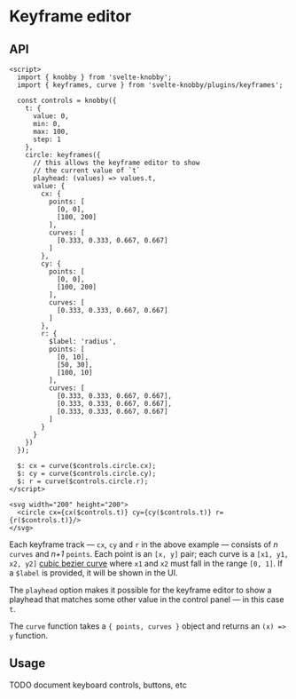 # Keyframe editor

## API

```svelte
<script>
  import { knobby } from 'svelte-knobby';
  import { keyframes, curve } from 'svelte-knobby/plugins/keyframes';

  const controls = knobby({
    t: {
      value: 0,
      min: 0,
      max: 100,
      step: 1
    },
    circle: keyframes({
      // this allows the keyframe editor to show
      // the current value of `t`
      playhead: (values) => values.t,
      value: {
        cx: {
          points: [
            [0, 0],
            [100, 200]
          ],
          curves: [
            [0.333, 0.333, 0.667, 0.667]
          ]
        },
        cy: {
          points: [
            [0, 0],
            [100, 200]
          ],
          curves: [
            [0.333, 0.333, 0.667, 0.667]
          ]
        },
        r: {
          $label: 'radius',
          points: [
            [0, 10],
            [50, 30],
            [100, 10]
          ],
          curves: [
            [0.333, 0.333, 0.667, 0.667],
            [0.333, 0.333, 0.667, 0.667],
            [0.333, 0.333, 0.667, 0.667]
          ]
        }
      }
    })
  });

  $: cx = curve($controls.circle.cx);
  $: cy = curve($controls.circle.cy);
  $: r = curve($controls.circle.r);
</script>

<svg width="200" height="200">
  <circle cx={cx($controls.t)} cy={cy($controls.t)} r={r($controls.t)}/>
</svg>
```

Each keyframe track — `cx`, `cy` and `r` in the above example — consists of _n_ `curves` and _n+1_ `points`. Each point is an `[x, y]` pair; each curve is a `[x1, y1, x2, y2]` [cubic bezier curve](https://github.com/gre/bezier-easing) where `x1` and `x2` must fall in the range `[0, 1]`. If a `$label` is provided, it will be shown in the UI.

The `playhead` option makes it possible for the keyframe editor to show a playhead that matches some other value in the control panel — in this case `t`.

The `curve` function takes a `{ points, curves }` object and returns an `(x) => y` function.

## Usage

TODO document keyboard controls, buttons, etc
